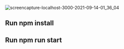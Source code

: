 ![screencapture-localhost-3000-2021-09-14-01_36_04](https://user-images.githubusercontent.com/37798705/133174625-5d561faf-dc60-4946-b7ca-8e386803df1d.png)


## Run npm install

## Run npm run start 
